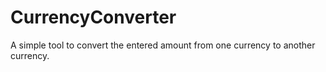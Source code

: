 # CurrencyConverter 

A simple tool to convert the entered amount from one currency to another currency.
